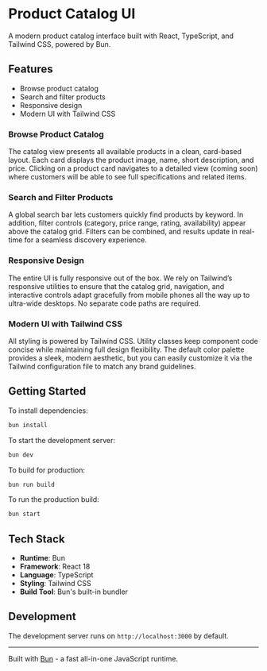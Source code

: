 # Product Catalog UI

A modern product catalog interface built with React, TypeScript, and Tailwind CSS, powered by Bun.

## Features

- Browse product catalog
- Search and filter products
- Responsive design
- Modern UI with Tailwind CSS

### Browse Product Catalog
The catalog view presents all available products in a clean, card-based layout. Each card displays the product image, name, short description, and price. Clicking on a product card navigates to a detailed view (coming soon) where customers will be able to see full specifications and related items.

### Search and Filter Products
A global search bar lets customers quickly find products by keyword. In addition, filter controls (category, price range, rating, availability) appear above the catalog grid. Filters can be combined, and results update in real-time for a seamless discovery experience.

### Responsive Design
The entire UI is fully responsive out of the box. We rely on Tailwind’s responsive utilities to ensure that the catalog grid, navigation, and interactive controls adapt gracefully from mobile phones all the way up to ultra-wide desktops. No separate code paths are required.

### Modern UI with Tailwind CSS
All styling is powered by Tailwind CSS. Utility classes keep component code concise while maintaining full design flexibility. The default color palette provides a sleek, modern aesthetic, but you can easily customize it via the Tailwind configuration file to match any brand guidelines.

## Getting Started

To install dependencies:

```bash
bun install
```

To start the development server:

```bash
bun dev
```

To build for production:

```bash
bun run build
```

To run the production build:

```bash
bun start
```

## Tech Stack

- **Runtime**: Bun
- **Framework**: React 18
- **Language**: TypeScript
- **Styling**: Tailwind CSS
- **Build Tool**: Bun's built-in bundler

## Development

The development server runs on `http://localhost:3000` by default.

---

Built with [Bun](https://bun.sh) - a fast all-in-one JavaScript runtime.
